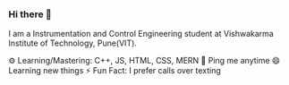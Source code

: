 ### Hi there 👋

I am a Instrumentation and Control Engineering student at Vishwakarma Institute of Technology, Pune(VIT).
<!--
**rohitchaure9/rohitchaure9** is a ✨ _special_ ✨ repository because its `README.md` (this file) appears on your GitHub profile.

Here are some ideas to get you started:

- 🔭 I’m currently working on ...
- 🌱 I’m currently learning ...
- 👯 I’m looking to collaborate on ...
- 🤔 I’m looking for help with ...
- 💬 Ask me about ...
- 📫 How to reach me: ...
- 😄 Pronouns: ...
- ⚡ Fun fact: ...
-->

⚙️ Learning/Mastering: C++, JS, HTML, CSS, MERN
💬 Ping me anytime
😄 Learning new things
⚡ Fun Fact: I prefer calls over texting
